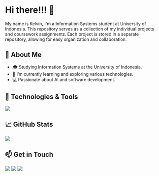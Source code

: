 <h1>Hi there!!! 👋</h1>
<p>My name is Kelvin, I'm a Information Systems student at University of Indonesia. This repository serves as a collection of my individual projects and coursework assignments. Each project is stored in a separate repository, allowing for easy organization and collaboration.</p>

<h2>🚀 About Me</h2>
<ul>
  <li>🎓 Studying Information Systems at the University of Indonesia.</li>
  <li>🌱 I’m currently learning and exploring various technologies.</li>
  <li>💻 Passionate about AI and software development.</li>
</ul>

<h2>🔧 Technologies & Tools</h2>
<div>
<img src="https://skillicons.dev/icons?i=vscode,python,tensorflow,pytorch,django,html,css,js,postgresql,java,dart,flutter"/>
</div>

<h2>📈 GitHub Stats</h2>
<div>
  <img src="https://github-readme-stats.vercel.app/api?username=kelvin-saputra&theme=tokyonight&show_icons=true&hide_border=false&count_private=true"></img>
<!--   <img src="https://github-readme-stats.vercel.app/api/top-langs/?username=kelvin-saputra&theme=tokyonight&hide_border=false&card_height=100&layout=compact"></img> -->
</div>

<h2>📫 Get in Touch</h2>
<div>
  <img src="[https://img.shields.io/badge/LinkedIn-Connect-blue?style=flat&logo=linkedin)](https://www.linkedin.com/in/kelvinsa2/"></img>
  <img src="[https://img.shields.io/badge/Instagram-Follow-ff69b4?style=flat&logo=instagram)](https://www.instagram.com/_kelviinsa/"></img>
  <img src="[https://img.shields.io/badge/Email-Send%20Mail-D14836?style=flat&logo=gmail)](mailto:kelvinsaputra599@gmail.com"></img>
</div>
